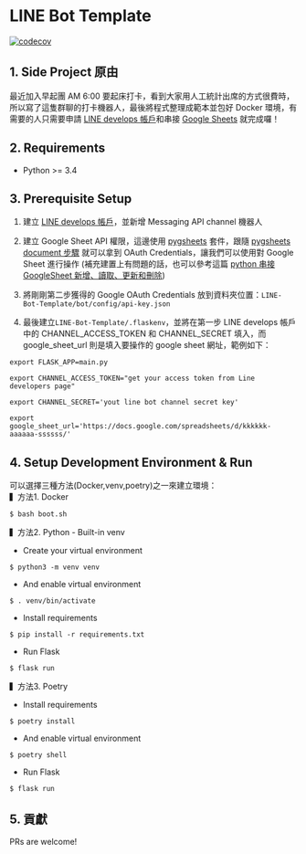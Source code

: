 # LINE Bot Template

[![codecov](https://codecov.io/gh/hsuanchi/LINE-Bot-Template/branch/master/graph/badge.svg?token=HN2G37H56S)](https://codecov.io/gh/hsuanchi/LINE-Bot-Template)

## 1. Side Project 原由
最近加入早起團 AM 6:00 要起床打卡，看到大家用人工統計出席的方式很費時，所以寫了這隻群聊的打卡機器人，最後將程式整理成範本並包好 Docker 環境，有需要的人只需要申請 [LINE develops 帳戶](https://developers.line.biz/zh-hant/)和串接 [Google Sheets](https://pygsheets.readthedocs.io/en/stable/authorization.html#oauth-credentials) 就完成囉！

## 2. Requirements
- Python >= 3.4

## 3. Prerequisite Setup

1. 建立 [LINE develops 帳戶](https://developers.line.biz/zh-hant/)，並新增 Messaging API channel 機器人

2. 建立 Google Sheet API 權限，這邊使用 [pygsheets](https://pygsheets.readthedocs.io/en/stable/authorization.html#oauth-credentials) 套件，跟隨 [pygsheets document 步驟](https://pygsheets.readthedocs.io/en/stable/authorization.html#oauth-credentials) 就可以拿到 OAuth Credentials，讓我們可以使用對 Google Sheet 進行操作 (補充建置上有問題的話，也可以參考這篇 [python 串接 GoogleSheet 新增、讀取、更新和刪除](https://www.maxlist.xyz/2018/09/25/python_googlesheet_crud/))

3. 將剛剛第二步獲得的 Google OAuth Credentials 放到資料夾位置：`LINE-Bot-Template/bot/config/api-key.json`


4. 最後建立`LINE-Bot-Template/.flaskenv`，並將在第一步 LINE develops 帳戶中的 CHANNEL_ACCESS_TOKEN 和 CHANNEL_SECRET 填入，而 google_sheet_url 則是填入要操作的 google sheet 網址，範例如下：

```
export FLASK_APP=main.py

export CHANNEL_ACCESS_TOKEN="get your access token from Line developers page"

export CHANNEL_SECRET='yout line bot channel secret key'

export google_sheet_url='https://docs.google.com/spreadsheets/d/kkkkkk-aaaaaa-ssssss/'
```


## 4. Setup Development Environment & Run
可以選擇三種方法(Docker,venv,poetry)之一來建立環境：\
▍方法1. Docker
```
$ bash boot.sh
```

▍方法2. Python - Built-in venv

- Create your virtual environment
```
$ python3 -m venv venv
```
- And enable virtual environment
```
$ . venv/bin/activate
```
- Install requirements
```
$ pip install -r requirements.txt 
```
- Run Flask
```
$ flask run
```

▍方法3. Poetry
- Install requirements
```
$ poetry install
```
- And enable virtual environment
```
$ poetry shell
```
- Run Flask
```
$ flask run
```

## 5. 貢獻
PRs are welcome!
